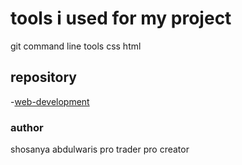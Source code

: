 # tools i used for my project
git
command line tools
css
html
## repository
-[web-development]( https://github.com/Adaeza08/forex.git)
### author
shosanya abdulwaris
pro trader
pro creator